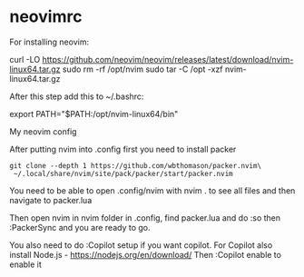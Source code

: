 # neovimrc
For installing neovim:

curl -LO https://github.com/neovim/neovim/releases/latest/download/nvim-linux64.tar.gz
sudo rm -rf /opt/nvim
sudo tar -C /opt -xzf nvim-linux64.tar.gz



After this step add this to ~/.bashrc:

export PATH="$PATH:/opt/nvim-linux64/bin"






My neovim config








After putting nvim into .config first you need to install packer

```
git clone --depth 1 https://github.com/wbthomason/packer.nvim\
 ~/.local/share/nvim/site/pack/packer/start/packer.nvim
```

You need to be able to open .config/nvim with nvim . to see all files and then navigate to packer.lua

Then open nvim in nvim folder in .config, find packer.lua and do :so
then :PackerSync and you are ready to go.

You also need to do :Copilot setup if you want copilot.
For Copilot also install Node.js - https://nodejs.org/en/download/
Then :Copilot enable to enable it

